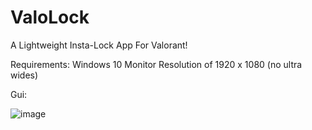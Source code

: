 # ValoLock
A Lightweight Insta-Lock App For Valorant!

Requirements: Windows 10 
              Monitor Resolution of 1920 x 1080 (no ultra wides)

Gui:

![image](https://github.com/Lem0nWare/ValoLock/assets/121567894/c26f6b33-e488-42b7-bcae-91726323e0d8)
